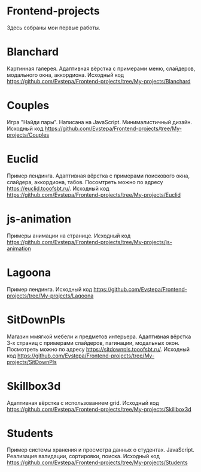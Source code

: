 # Frontend-projects
Здесь собраны мои первые работы.

# Blanchard
Картинная галерея. Адаптивная вёрстка с примерами меню, слайдеров, модального окна, аккордиона. Исходный код https://github.com/Evstepa/Frontend-projects/tree/My-projects/Blanchard

# Couples
Игра "Найди пары". Написана на JavaScript. Минималистичный дизайн. Исходный код https://github.com/Evstepa/Frontend-projects/tree/My-projects/Couples

# Euclid
Пример лендинга. Адаптивная вёрстка с примерами поискового окна, слайдера, аккордиона, табов. Посомтреть можно по адресу https://euclid.tooofsbt.ru/. Исходный код https://github.com/Evstepa/Frontend-projects/tree/My-projects/Euclid

# js-animation
Примеры анимации на странице. Исходный код https://github.com/Evstepa/Frontend-projects/tree/My-projects/js-animation

# Lagoona
Пример лендинга. Исходный код https://github.com/Evstepa/Frontend-projects/tree/My-projects/Lagoona

# SitDownPls
Магазин ммягкой мебели и предметов интерьера. Адаптивная вёрстка 3-х страниц с примерами слайдеров, пагинации, модальных окон. Посмотреть можно по адресу https://sitdownpls.tooofsbt.ru/. Исходный код https://github.com/Evstepa/Frontend-projects/tree/My-projects/SitDownPls

# Skillbox3d
Адаптивная вёрстка с использованием grid. Исходный код https://github.com/Evstepa/Frontend-projects/tree/My-projects/Skillbox3d

# Students
Пример системы хранения и просмотра данных о студентах. JavaScript. Реализация валидации, сортировки, поиска. Исходный код https://github.com/Evstepa/Frontend-projects/tree/My-projects/Students

